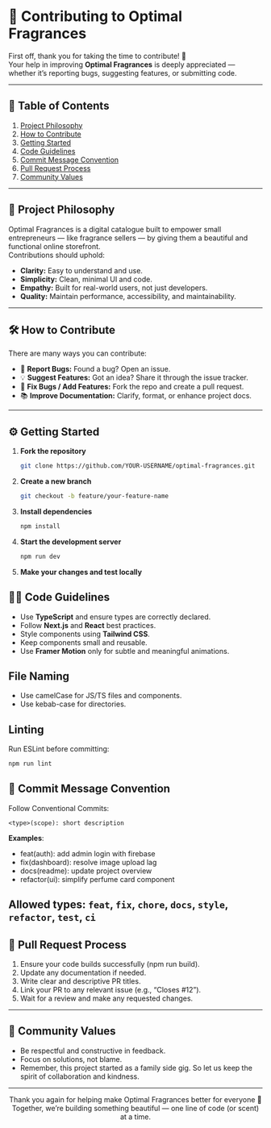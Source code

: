 # 🤝 Contributing to Optimal Fragrances

First off, thank you for taking the time to contribute! 🎉  
Your help in improving **Optimal Fragrances** is deeply appreciated — whether it’s reporting bugs, suggesting features, or submitting code.

---

## 🧭 Table of Contents

1. [Project Philosophy](#project-philosophy)
2. [How to Contribute](#how-to-contribute)
3. [Getting Started](#getting-started)
4. [Code Guidelines](#code-guidelines)
5. [Commit Message Convention](#commit-message-convention)
6. [Pull Request Process](#pull-request-process)
7. [Community Values](#community-values)

---

## 🌸 Project Philosophy

Optimal Fragrances is a digital catalogue built to empower small entrepreneurs — like fragrance sellers — by giving them a beautiful and functional online storefront.  
Contributions should uphold:

- **Clarity:** Easy to understand and use.
- **Simplicity:** Clean, minimal UI and code.
- **Empathy:** Built for real-world users, not just developers.
- **Quality:** Maintain performance, accessibility, and maintainability.

---

## 🛠 How to Contribute

There are many ways you can contribute:

- 🐞 **Report Bugs:** Found a bug? Open an issue.
- 💡 **Suggest Features:** Got an idea? Share it through the issue tracker.
- 🧰 **Fix Bugs / Add Features:** Fork the repo and create a pull request.
- 📚 **Improve Documentation:** Clarify, format, or enhance project docs.

---

## ⚙️ Getting Started

1. **Fork the repository**
   ```bash
   git clone https://github.com/YOUR-USERNAME/optimal-fragrances.git
   ```
2. **Create a new branch**
   ```bash
   git checkout -b feature/your-feature-name
   ```
3. **Install dependencies**
   ```bash
   npm install
   ```
4. **Start the development server**
   ```bash
   npm run dev
   ```
5. **Make your changes and test locally**

## 🧑‍💻 Code Guidelines

- Use **TypeScript** and ensure types are correctly declared.
- Follow **Next.js** and **React** best practices.
- Style components using **Tailwind CSS**.
- Keep components small and reusable.
- Use **Framer Motion** only for subtle and meaningful animations.

## File Naming

- Use camelCase for JS/TS files and components.
- Use kebab-case for directories.

## Linting

Run ESLint before committing:

```bash
npm run lint
```

## 📝 Commit Message Convention

Follow Conventional Commits:

```
<type>(scope): short description
```

**Examples**:

- feat(auth): add admin login with firebase
- fix(dashboard): resolve image upload lag
- docs(readme): update project overview
- refactor(ui): simplify perfume card component

## **Allowed types**: `feat`, `fix`, `chore`, `docs`, `style`, `refactor`, `test`, `ci`

## 🔄 Pull Request Process

1. Ensure your code builds successfully (npm run build).
2. Update any documentation if needed.
3. Write clear and descriptive PR titles.
4. Link your PR to any relevant issue (e.g., “Closes #12”).
5. Wait for a review and make any requested changes.

---

## 💬 Community Values

- Be respectful and constructive in feedback.
- Focus on solutions, not blame.
- Remember, this project started as a family side gig. So let us keep the spirit of collaboration and kindness.

---

<p align="center">
    Thank you again for helping make Optimal Fragrances better for everyone 🌸
    Together, we’re building something beautiful — one line of code (or scent) at a time.
</p>
